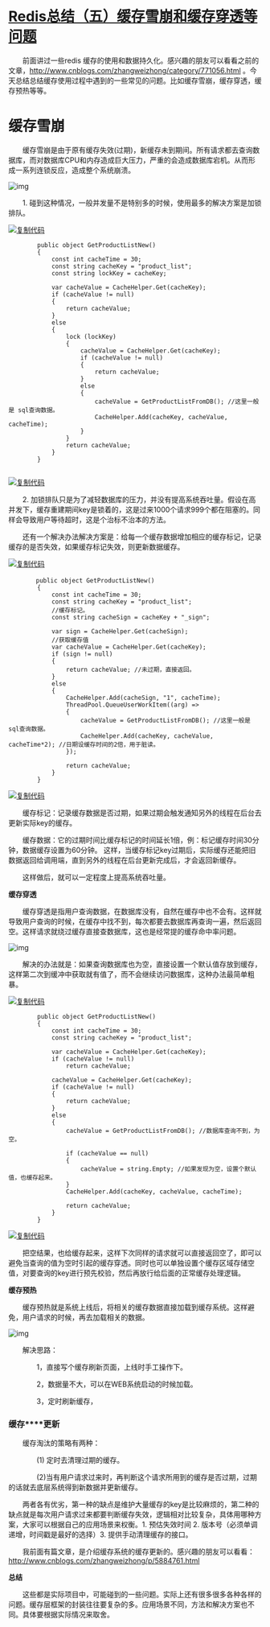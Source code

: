 # [Redis总结（五）缓存雪崩和缓存穿透等问题](https://www.cnblogs.com/zhangweizhong/p/6258797.html)

　　前面讲过一些redis 缓存的使用和数据持久化。感兴趣的朋友可以看看之前的文章，http://www.cnblogs.com/zhangweizhong/category/771056.html 。今天总结总结缓存使用过程中遇到的一些常见的问题。比如缓存雪崩，缓存穿透，缓存预热等等。

# **缓存雪崩**

　　缓存雪崩是由于原有缓存失效(过期)，新缓存未到期间。所有请求都去查询数据库，而对数据库CPU和内存造成巨大压力，严重的会造成数据库宕机。从而形成一系列连锁反应，造成整个系统崩溃。

![img](http://p3.pstatp.com/large/pgc-image/133adc7682ff40d19ce420a7ed53759f)

　　1. 碰到这种情况，一般并发量不是特别多的时候，使用最多的解决方案是加锁排队。

[![复制代码](https://common.cnblogs.com/images/copycode.gif)](javascript:void(0);)

```
        public object GetProductListNew()
        {
            const int cacheTime = 30;
            const string cacheKey = "product_list";
            const string lockKey = cacheKey;
            
            var cacheValue = CacheHelper.Get(cacheKey);
            if (cacheValue != null)
            {
                return cacheValue;
            }
            else
            {
                lock (lockKey)
                {
                    cacheValue = CacheHelper.Get(cacheKey);
                    if (cacheValue != null)
                    {
                        return cacheValue;
                    }
                    else
                    {
                        cacheValue = GetProductListFromDB(); //这里一般是 sql查询数据。              
                        CacheHelper.Add(cacheKey, cacheValue, cacheTime);
                    }                    
                }
                return cacheValue;
            }
        }    
      
```

[![复制代码](https://common.cnblogs.com/images/copycode.gif)](javascript:void(0);)

 

　　2. 加锁排队只是为了减轻数据库的压力，并没有提高系统吞吐量。假设在高并发下，缓存重建期间key是锁着的，这是过来1000个请求999个都在阻塞的。同样会导致用户等待超时，这是个治标不治本的方法。

　　还有一个解决办法解决方案是：给每一个缓存数据增加相应的缓存标记，记录缓存的是否失效，如果缓存标记失效，则更新数据缓存。

[![复制代码](https://common.cnblogs.com/images/copycode.gif)](javascript:void(0);)

```
　　　　 public object GetProductListNew()
        {
            const int cacheTime = 30;
            const string cacheKey = "product_list";
            //缓存标记。
            const string cacheSign = cacheKey + "_sign";
            
            var sign = CacheHelper.Get(cacheSign);
            //获取缓存值
            var cacheValue = CacheHelper.Get(cacheKey);
            if (sign != null)
            {
                return cacheValue; //未过期，直接返回。
            }
            else
            {
                CacheHelper.Add(cacheSign, "1", cacheTime);
                ThreadPool.QueueUserWorkItem((arg) =>
                {
                    cacheValue = GetProductListFromDB(); //这里一般是 sql查询数据。
                    CacheHelper.Add(cacheKey, cacheValue, cacheTime*2); //日期设缓存时间的2倍，用于脏读。                
                });
                
                return cacheValue;
            }
        } 
```

[![复制代码](https://common.cnblogs.com/images/copycode.gif)](javascript:void(0);)

　　缓存标记：记录缓存数据是否过期，如果过期会触发通知另外的线程在后台去更新实际key的缓存。

　　缓存数据：它的过期时间比缓存标记的时间延长1倍，例：标记缓存时间30分钟，数据缓存设置为60分钟。 这样，当缓存标记key过期后，实际缓存还能把旧数据返回给调用端，直到另外的线程在后台更新完成后，才会返回新缓存。

　　这样做后，就可以一定程度上提高系统吞吐量。

 

**缓存穿透**

　　缓存穿透是指用户查询数据，在数据库没有，自然在缓存中也不会有。这样就导致用户查询的时候，在缓存中找不到，每次都要去数据库再查询一遍，然后返回空。这样请求就绕过缓存直接查数据库，这也是经常提的缓存命中率问题。

![img](http://p9.pstatp.com/large/pgc-image/2fb0e48e753c4cdb84e1f1e210f9c67d)

　　解决的办法就是：如果查询数据库也为空，直接设置一个默认值存放到缓存，这样第二次到缓冲中获取就有值了，而不会继续访问数据库，这种办法最简单粗暴。

[![复制代码](https://common.cnblogs.com/images/copycode.gif)](javascript:void(0);)

```
        public object GetProductListNew()
        {
            const int cacheTime = 30;
            const string cacheKey = "product_list";

            var cacheValue = CacheHelper.Get(cacheKey);
            if (cacheValue != null)
                return cacheValue;
                
            cacheValue = CacheHelper.Get(cacheKey);
            if (cacheValue != null)
            {
                return cacheValue;
            }
            else
            {
                cacheValue = GetProductListFromDB(); //数据库查询不到，为空。
                
                if (cacheValue == null)
                {
                    cacheValue = string.Empty; //如果发现为空，设置个默认值，也缓存起来。                
                }
                CacheHelper.Add(cacheKey, cacheValue, cacheTime);
                
                return cacheValue;
            }
        }    
```

[![复制代码](https://common.cnblogs.com/images/copycode.gif)](javascript:void(0);)

　　把空结果，也给缓存起来，这样下次同样的请求就可以直接返回空了，即可以避免当查询的值为空时引起的缓存穿透。同时也可以单独设置个缓存区域存储空值，对要查询的key进行预先校验，然后再放行给后面的正常缓存处理逻辑。

 

**缓存预热**

　　缓存预热就是系统上线后，将相关的缓存数据直接加载到缓存系统。这样避免，用户请求的时候，再去加载相关的数据。

![img](http://p1.pstatp.com/large/pgc-image/77085a460ef24405b668f7274593c181)

　　解决思路：

　　　　1，直接写个缓存刷新页面，上线时手工操作下。

　　　　2，数据量不大，可以在WEB系统启动的时候加载。

　　　　3，定时刷新缓存，

 

### **缓存****更新**

　　缓存淘汰的策略有两种：

　　　　(1) 定时去清理过期的缓存。

　　　　(2)当有用户请求过来时，再判断这个请求所用到的缓存是否过期，过期的话就去底层系统得到新数据并更新缓存。 

　　两者各有优劣，第一种的缺点是维护大量缓存的key是比较麻烦的，第二种的缺点就是每次用户请求过来都要判断缓存失效，逻辑相对比较复杂，具体用哪种方案，大家可以根据自己的应用场景来权衡。1. 预估失效时间 2. 版本号（必须单调递增，时间戳是最好的选择）3. 提供手动清理缓存的接口。

　　我前面有篇文章，是介绍缓存系统的缓存更新的。感兴趣的朋友可以看看：http://www.cnblogs.com/zhangweizhong/p/5884761.html

 

**总结**

　　这些都是实际项目中，可能碰到的一些问题。实际上还有很多很多各种各样的问题。缓存层框架的封装往往要复杂的多。应用场景不同，方法和解决方案也不同。具体要根据实际情况来取舍。  